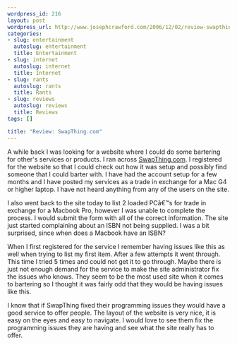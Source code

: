 ```yaml
--- 
wordpress_id: 216
layout: post
wordpress_url: http://www.josephcrawford.com/2006/12/02/review-swapthingcom/
categories: 
- slug: entertainment
  autoslug: entertainment
  title: Entertainment
- slug: internet
  autoslug: internet
  title: Internet
- slug: rants
  autoslug: rants
  title: Rants
- slug: reviews
  autoslug: reviews
  title: Reviews
tags: []

title: "Review: SwapThing.com"
---
```


A while back I was looking for a website where I could do some bartering for other's services or products.  I ran across [SwapThing.com](http://www.swapthing.com/ "SwapThing").  I registered for the website so that I could check out how it was setup and possibly find someone that I could barter with.  I have had the account setup for a few months and I have posted my services as a trade in exchange for a Mac G4 or higher laptop.  I have not heard anything from any of the users on the site.

I also went back to the site today to list 2 loaded PCâ€™s for trade in exchange for a Macbook Pro, however I was unable to complete the process.  I would submit the form with all of the correct information.  The site just started complaining about an ISBN not being supplied.  I was a bit surprised, since when does a Macbook have an ISBN?

When I first registered for the service I remember having issues like this as well when trying to list my first item.  After a few attempts it went through.  This time I tried 5 times and could not get it to go through.  Maybe there is just not enough demand for the service to make the site administrator fix the issues who knows.  They seem to be the most used site when it comes to bartering so I thought it was fairly odd that they would be having issues like this.

I know that if SwapThing fixed their programming issues they would have a good service to offer people.  The layout of the website is very nice, it is easy on the eyes and easy to navigate.  I would love to see them fix the programming issues they are having and see what the site really has to offer.
